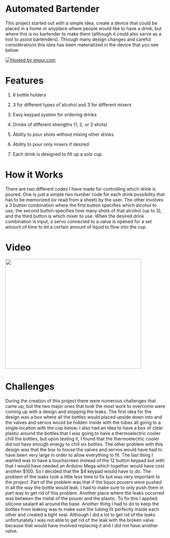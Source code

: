 # Automated Bartender #

This project started out with a simple idea, create a device that could be placed in a home or anyplace where people would like to have a drink, but where this is no bartender to make them (although it could also serve as a tool to assist bartenders).  Through many design changes and careful considerations this idea has been materialized in the device that you see below:

<a href='http://imgur.com/exWBtlU'><img src='http://i.imgur.com/exWBtlU.jpg' title='Hosted by imgur.com' /></a>

# Features #

1) 6 bottle holders

2) 3 for different types of alcohol and 3 for different mixers

3) Easy keypad system for ordering drinks

4) Drinks of different strengths (1, 2, or 3 shots)

5) Ability to pour shots without mixing other drinks

6) Ability to pour only mixers if desired

7) Each drink is designed to fill up a solo cup

# How it Works #

There are two different codes I have made for controlling which drink is poured.  One is just a simple two number code for each drink possibility that has to be memorized (or read from a sheet) by  the user.  The other involves a 3 button combination where the first button specifies which alcohol to use, the second button specifies how many shots of that alcohol (up to 3), and the third button is which mixer to use.  When the desired drink combination is input, a servo connected to a valve is opened for a set amount of time to let a certain amount of liquid to flow into the cup.

# Video #

<a href='http://www.youtube.com/watch?feature=player_embedded&v=GtYL8eGFU4k' target='_blank'><img src='http://img.youtube.com/vi/GtYL8eGFU4k/0.jpg' width='425' height=344 /></a>

# Challenges #

During the creation of this project there were numerous challenges that came up, but the two major ones that took the most work to overcome were coming up with a design and stopping the leaks.  The first idea for the design was a box where all the bottles would placed upside down into and the valves and servos would be hidden inside with the tubes all going to a single location with the cup below.  I also had an idea to have a box of clear plastic around the bottles that I was going to have a thermoelectric cooler chill the bottles, but upon testing it, I found that the thermoelectric cooler did not have enough energy to chill six bottles.  The other problem with this design was that the box to house the valves and servos would have had to have been very large in order to allow everything to fit.  The last thing I wanted was to have a touchscreen instead of the 12 button keypad but with that I would have needed an Arduino Mega which together would have cost another $100. So I decided that the $4 keypad would have to do.  The problem of the leaks took a little less time to fix but was very important to the project.  Part of the problem was that if the liquor pourers were pushed in all the way the bottle would leak. I had to make sure to only push them in part way to get rid of this problem.  Another place where the leaks occurred was between the metal of the pourer and the plastic.  To fix this I applied silicone sealant all around the base.  Another thing I had to do to keep the bottles from leaking was to make sure the tubing fit perfectly inside each other and created a tight seal.  Although I did a lot to get rid of the leaks unfortunately I was not able to get rid of the leak with the broken valve because that would have involved replacing it and I did not have another valve.